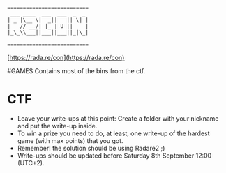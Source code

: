 
	==========================
	 ___ ____  ___  ___  _  _
	| _ |\__ \|  _||   || \| |
	|   // __/| |_ | U ||    |
	|_\_\\___||___||___||_|\_|

	==========================

[https://rada.re/con](https://rada.re/con)

#GAMES 
Contains most of the bins from the ctf.



# CTF

* Leave your write-ups at this point: Create a folder with your nickname and put the write-up inside. 
* To win a prize you need to do, at least, one write-up of the hardest game (with max points) that you got. 
* Remember! the solution should be using Radare2 ;) 
* Write-ups should be updated before Saturday 8th September 12:00 (UTC+2).
